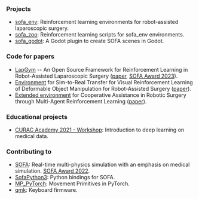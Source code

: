 ### Projects
- [sofa_env](https://github.com/ScheiklP/sofa_env): Reinforcement learning environments for robot-assisted laparoscopic surgery.
- [sofa_zoo](https://github.com/ScheiklP/sofa_zoo): Reinforcement learning scripts for sofa_env environments.
- [sofa_godot](https://github.com/ScheiklP/sofa_godot): A Godot plugin to create SOFA scenes in Godot.

### Code for papers
- [LapGym](https://github.com/ScheiklP/lap_gym) -- An Open Source Framework for Reinforcement Learning in Robot-Assisted Laparoscopic Surgery ([paper](https://www.jmlr.org/papers/v24/23-0207.html), [SOFA Award 2023](https://www.sofa-framework.org/about/news/two-winners-of-the-sofa-awards-2023/)).
- [Environment](https://github.com/ScheiklP/sofa_env/tree/main/sofa_env/scenes/tissue_retraction
) for Sim-to-Real Transfer for Visual Reinforcement Learning of Deformable Object Manipulation for Robot-Assisted Surgery ([paper](https://ieeexplore.ieee.org/abstract/document/9976185)).
- [Extended environment](https://github.com/ScheiklP/sofa_env/tree/main/sofa_env/scenes/tissue_retraction
) for Cooperative Assistance in Robotic Surgery through Multi-Agent Reinforcement Learning ([paper](https://ieeexplore.ieee.org/abstract/document/9636193)).

### Educational projects
- [CURAC Academy 2021 - Workshop](https://github.com/ScheiklP/CURAC-Academy-2021): Introduction to deep learning on medical data.

### Contributing to
- [SOFA](https://github.com/sofa-framework/sofa): Real-time multi-physics simulation with an emphasis on medical simulation. [SOFA Award 2022](https://www.sofa-framework.org/about/news/two-winners-of-the-sofa-awards-2022/).
- [SofaPython3](https://github.com/sofa-framework/SofaPython3): Python bindings for SOFA.
- [MP_PyTorch](https://github.com/ALRhub/MP_PyTorch): Movement Primitives in PyTorch.
- [qmk](https://github.com/qmk/qmk_firmware): Keyboard firmware.
